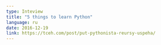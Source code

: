 ```yaml
---
type: Inteview
title: "5 things to learn Python"
language: ru
date: 2016-12-19
link: https://tceh.com/post/put-pythonista-reursy-uspeha/
---
```

